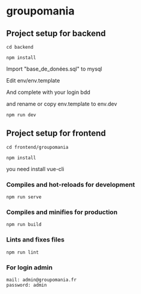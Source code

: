 # groupomania

## Project setup for backend
```
cd backend
```

```
npm install
```

Import "base_de_donées.sql" to mysql

Edit env/env.template

And complete with your login bdd

and rename or copy env.template to env.dev
```
npm run dev
```

## Project setup for frontend
```
cd frontend/groupomania
```

```
npm install
```

you need install vue-cli


### Compiles and hot-reloads for development
```
npm run serve
```

### Compiles and minifies for production
```
npm run build
```

### Lints and fixes files
```
npm run lint
```

### For login admin

```
mail: admin@groupomania.fr
password: admin
```
